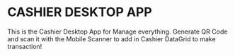 # CASHIER DESKTOP APP

This is the Cashier Desktop App for Manage everything. Generate QR Code and scan it with the Mobile Scanner to add in Cashier DataGrid to make transaction!
